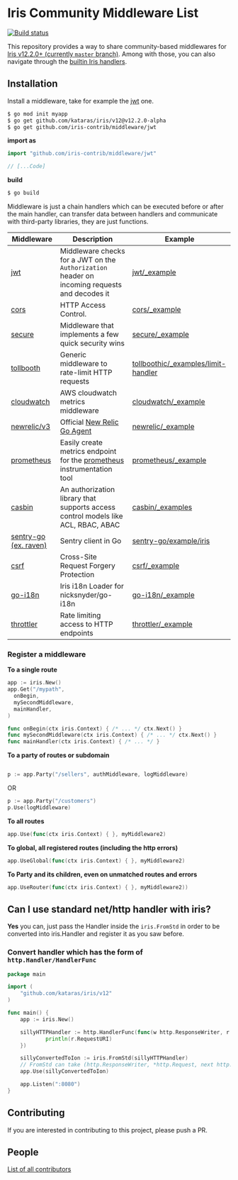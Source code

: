 # Iris Community Middleware List

[![Build status](https://api.travis-ci.org/iris-contrib/middleware.svg?branch=master&style=flat-square)](https://travis-ci.org/iris-contrib/middleware)

This repository provides a way to share community-based middlewares for [Iris v12.2.0+ (currently `master` branch)](https://github.com/kataras/iris). Among with those, you can also navigate through the [builtin Iris handlers](https://github.com/kataras/iris/tree/v12/middleware).

## Installation

Install a middleware, take for example the [jwt](jwt) one.

```sh
$ go mod init myapp
$ go get github.com/kataras/iris/v12@v12.2.0-alpha
$ go get github.com/iris-contrib/middleware/jwt
```

**import as**

```go
import "github.com/iris-contrib/middleware/jwt"

// [...Code]
```

**build**
```sh
$ go build
```

Middleware is just a chain handlers which can be executed before or after the main handler, can transfer data between handlers and communicate with third-party libraries, they are just functions.

<!-- https://github.com/kataras/iris/blob/master/_examples/permissions/main.go -->

| Middleware      | Description | Example     |
| ----------------|-------------|-------------|
| [jwt](jwt) | Middleware checks for a JWT on the `Authorization` header on incoming requests and decodes it | [jwt/_example](jwt/_example) |
| [cors](cors) | HTTP Access Control. | [cors/_example](cors/_example) |
| [secure](secure) | Middleware that implements a few quick security wins | [secure/_example](secure/_example/main.go) |
| [tollbooth](tollboothic) | Generic middleware to rate-limit HTTP requests | [tollboothic/_examples/limit-handler](tollboothic/_examples/limit-handler) |
| [cloudwatch](cloudwatch) |  AWS cloudwatch metrics middleware |[cloudwatch/_example](cloudwatch/_example) |
| [newrelic/v3](newrelic) | Official [New Relic Go Agent](https://github.com/newrelic/go-agent/tree/master/v3) | [newrelic/_example](newrelic/_example) |
| [prometheus](prometheus)| Easily create metrics endpoint for the [prometheus](http://prometheus.io) instrumentation tool | [prometheus/_example](prometheus/_example) |
| [casbin](casbin)| An authorization library that supports access control models like ACL, RBAC, ABAC | [casbin/_examples](casbin/_examples) |
| [sentry-go (ex. raven)](https://github.com/getsentry/sentry-go/tree/master/iris)| Sentry client in Go | [sentry-go/example/iris](https://github.com/getsentry/sentry-go/blob/master/example/iris/main.go) | <!-- raven was deprecated by its company, the successor is sentry-go, they contain an Iris middleware. -->
| [csrf](csrf)| Cross-Site Request Forgery Protection | [csrf/_example](csrf/_example/main.go) |
| [go-i18n](go-i18n)| Iris i18n Loader for nicksnyder/go-i18n | [go-i18n/_example](go-i18n/_example/main.go) |
| [throttler](throttler)| Rate limiting access to HTTP endpoints | [throttler/_example](throttler/_example/main.go) |


### Register a middleware

**To a single route**

```go
app := iris.New()
app.Get("/mypath",
  onBegin,
  mySecondMiddleware,
  mainHandler,
)

func onBegin(ctx iris.Context) { /* ... */ ctx.Next() }
func mySecondMiddleware(ctx iris.Context) { /* ... */ ctx.Next() }
func mainHandler(ctx iris.Context) { /* ... */ }
```

**To a party of routes or subdomain**

```go

p := app.Party("/sellers", authMiddleware, logMiddleware)

```

OR

```go
p := app.Party("/customers")
p.Use(logMiddleware)
```

**To all routes**

```go
app.Use(func(ctx iris.Context) { }, myMiddleware2)
```

**To global, all registered routes (including the http errors)**

```go
app.UseGlobal(func(ctx iris.Context) { }, myMiddleware2)
```

**To Party and its children, even on unmatched routes and errors**

```go
app.UseRouter(func(ctx iris.Context) { }, myMiddleware2))
```

## Can I use standard net/http handler with iris?

**Yes** you can, just pass the Handler inside the `iris.FromStd` in order to be converted into iris.Handler and register it as you saw before.

### Convert handler which has the form of `http.Handler/HandlerFunc`

```go
package main

import (
    "github.com/kataras/iris/v12"
)

func main() {
    app := iris.New()

    sillyHTTPHandler := http.HandlerFunc(func(w http.ResponseWriter, r *http.Request){
            println(r.RequestURI)
    })

    sillyConvertedToIon := iris.FromStd(sillyHTTPHandler)
    // FromStd can take (http.ResponseWriter, *http.Request, next http.Handler) too!
    app.Use(sillyConvertedToIon)

    app.Listen(":8080")
}

```

## Contributing

If you are interested in contributing to this project, please push a PR.

## People

[List of all contributors](https://github.com/iris-contrib/middleware/graphs/contributors)
